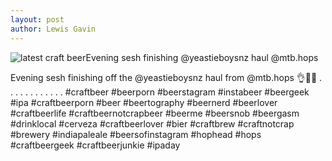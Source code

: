 ```yaml
---
layout: post
author: Lewis Gavin
---
```


![latest craft beerEvening sesh finishing @yeastieboysnz haul @mtb.hops ](https://instagram.fman1-1.fna.fbcdn.net/vp/6da8b8e1e1ca07b991f04b357a1a7096/5C6A6760/t51.2885-15/sh0.08/e35/p750x750/43913491_264413737751017_9338579512106354_n.jpg?ig_cache_key=MTg5OTYzMzM0OTEwNjkzOTAwMw%3D%3D.2)

Evening sesh finishing off the @yeastieboysnz haul from @mtb.hops 👌🙌🍻
.
.
.
.
.
.
.
.
.
.
.
.
#craftbeer #beerporn #beerstagram #instabeer #beergeek #ipa #craftbeerporn #beer #beertography #beernerd #beerlover #craftbeerlife #craftbeernotcrapbeer #beerme #beersnob #beergasm #drinklocal #cerveza #craftbeerlover #bier #craftbrew #craftnotcrap #brewery #indiapaleale #beersofinstagram #hophead #hops #craftbeergeek #craftbeerjunkie #ipaday